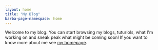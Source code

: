 ```yaml
---
layout: home
title: "My Blog"
barba-page-namespace: home
---
```


Welcome to my blog. You can start browsing my blogs, tuturiols, what I'm working on and sneak peak what might be coming soon! If you want to know more about me see [my homepage](https://godalming123.github.io/new-site/).